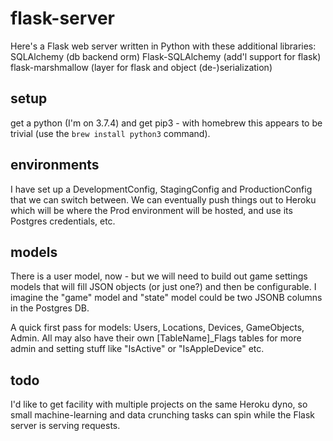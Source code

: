 # flask-server
Here's a Flask web server written in Python with these additional libraries: 
SQLAlchemy (db backend orm)
Flask-SQLAlchemy (add'l support for flask)
flask-marshmallow (layer for flask and object (de-)serialization)
## setup
get a python (I'm on 3.7.4) and get pip3 - with homebrew this appears to be trivial (use the `brew install python3` command).
## environments
I have set up a DevelopmentConfig, StagingConfig and ProductionConfig that we can switch between. We can eventually push things out to Heroku which will be where the Prod environment will be hosted, and use its Postgres credentials, etc.
## models
There is a user model, now - but we will need to build out game settings models that will fill JSON objects (or just one?) and then be configurable. I imagine the "game" model and "state" model could be two JSONB columns in the Postgres DB.

A quick first pass for models: Users, Locations, Devices, GameObjects, Admin. All may also have their own [TableName]_Flags tables for more admin and setting stuff like "IsActive" or "IsAppleDevice" etc.
## todo
 I'd like to get facility with multiple projects on the same Heroku dyno, so small machine-learning and data crunching tasks can spin while the Flask server is serving requests.